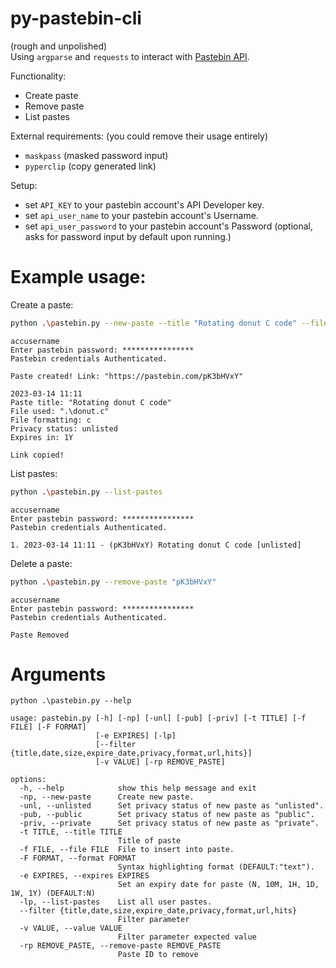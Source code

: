 # py-pastebin-cli
(rough and unpolished)<br>
Using `argparse` and `requests` to interact with [Pastebin API](https://pastebin.com/doc_api).

Functionality:
 - Create paste
 - Remove paste
 - List pastes

External requirements:
(you could remove their usage entirely)
 - `maskpass` (masked password input)
 - `pyperclip` (copy generated link)

Setup:
 - set `API_KEY` to your pastebin account's API Developer key.
 - set `api_user_name` to your pastebin account's Username.
 - set `api_user_password` to your pastebin account's Password (optional, asks for password input by default upon running.)

# Example usage:
Create a paste:
```bash
python .\pastebin.py --new-paste --title "Rotating donut C code" --file "donut.c" --format c --expires 1Y --unlisted
```
```
accusername
Enter pastebin password: ****************
Pastebin credentials Authenticated.

Paste created! Link: "https://pastebin.com/pK3bHVxY"

2023-03-14 11:11
Paste title: "Rotating donut C code"
File used: ".\donut.c"
File formatting: c
Privacy status: unlisted
Expires in: 1Y

Link copied!

```

List pastes:
```bash
python .\pastebin.py --list-pastes
```
```
accusername
Enter pastebin password: ****************
Pastebin credentials Authenticated.

1. 2023-03-14 11:11 - (pK3bHVxY) Rotating donut C code [unlisted]
```

Delete a paste:
```bash
python .\pastebin.py --remove-paste "pK3bHVxY"
```
```
accusername
Enter pastebin password: ****************
Pastebin credentials Authenticated.

Paste Removed

```

# Arguments

```
python .\pastebin.py --help
```
```
usage: pastebin.py [-h] [-np] [-unl] [-pub] [-priv] [-t TITLE] [-f FILE] [-F FORMAT]
                   [-e EXPIRES] [-lp]
                   [--filter {title,date,size,expire_date,privacy,format,url,hits}]
                   [-v VALUE] [-rp REMOVE_PASTE]

options:
  -h, --help            show this help message and exit
  -np, --new-paste      Create new paste.
  -unl, --unlisted      Set privacy status of new paste as "unlisted".
  -pub, --public        Set privacy status of new paste as "public".
  -priv, --private      Set privacy status of new paste as "private".
  -t TITLE, --title TITLE
                        Title of paste
  -f FILE, --file FILE  File to insert into paste.
  -F FORMAT, --format FORMAT
                        Syntax highlighting format (DEFAULT:"text").
  -e EXPIRES, --expires EXPIRES
                        Set an expiry date for paste (N, 10M, 1H, 1D, 1W, 1Y) (DEFAULT:N)     
  -lp, --list-pastes    List all user pastes.
  --filter {title,date,size,expire_date,privacy,format,url,hits}
                        Filter parameter
  -v VALUE, --value VALUE
                        Filter parameter expected value
  -rp REMOVE_PASTE, --remove-paste REMOVE_PASTE
                        Paste ID to remove
  ```
